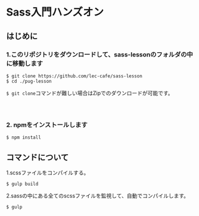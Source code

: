 # Sass入門ハンズオン

## はじめに

### 1\.このリポジトリをダウンロードして、sass-lessonのフォルダの中に移動します

```
$ git clone https://github.com/lec-cafe/sass-lesson
$ cd ./pug-lesson
```

`$ git clone`コマンドが難しい場合はZipでのダウンロードが可能です。  
　  
　

### 2\. npmをインストールします

```
$ npm install
```



## コマンドについて

1\.scssファイルをコンパイルする。

```
$ gulp build
```


2\.sassの中にある全てのscssファイルを監視して、自動でコンパイルします。

```
$ gulp
```

